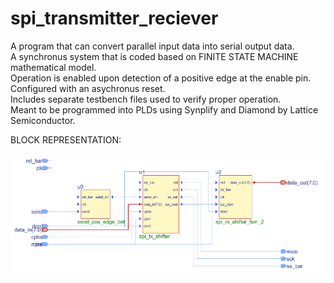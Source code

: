 # spi_transmitter_reciever
A program that can convert parallel input data into serial output data. <br />
A synchronus system that is coded based on FINITE STATE MACHINE mathematical model. <br />
Operation is enabled upon detection of a positive edge at the enable pin. <br />
Configured with an asychronus reset. <br />
Includes separate testbench files used to verify proper operation. <br />
Meant to be programmed into PLDs using Synplify and Diamond by Lattice Semiconductor. <br /> 

BLOCK REPRESENTATION: <br /> 

![](images/spi.PNG)
